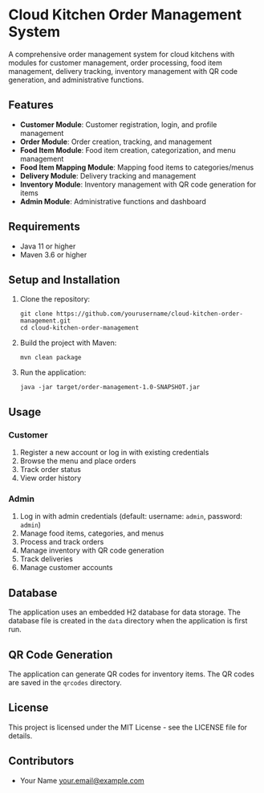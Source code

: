 # Cloud Kitchen Order Management System

A comprehensive order management system for cloud kitchens with modules for customer management, order processing, food item management, delivery tracking, inventory management with QR code generation, and administrative functions.

## Features

- **Customer Module**: Customer registration, login, and profile management
- **Order Module**: Order creation, tracking, and management
- **Food Item Module**: Food item creation, categorization, and menu management
- **Food Item Mapping Module**: Mapping food items to categories/menus
- **Delivery Module**: Delivery tracking and management
- **Inventory Module**: Inventory management with QR code generation for items
- **Admin Module**: Administrative functions and dashboard

## Requirements

- Java 11 or higher
- Maven 3.6 or higher

## Setup and Installation

1. Clone the repository:
   ```
   git clone https://github.com/yourusername/cloud-kitchen-order-management.git
   cd cloud-kitchen-order-management
   ```

2. Build the project with Maven:
   ```
   mvn clean package
   ```

3. Run the application:
   ```
   java -jar target/order-management-1.0-SNAPSHOT.jar
   ```

## Usage

### Customer

1. Register a new account or log in with existing credentials
2. Browse the menu and place orders
3. Track order status
4. View order history

### Admin

1. Log in with admin credentials (default: username: `admin`, password: `admin`)
2. Manage food items, categories, and menus
3. Process and track orders
4. Manage inventory with QR code generation
5. Track deliveries
6. Manage customer accounts

## Database

The application uses an embedded H2 database for data storage. The database file is created in the `data` directory when the application is first run.

## QR Code Generation

The application can generate QR codes for inventory items. The QR codes are saved in the `qrcodes` directory.

## License

This project is licensed under the MIT License - see the LICENSE file for details.

## Contributors

- Your Name <your.email@example.com>
